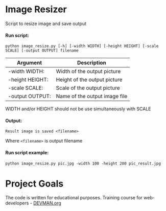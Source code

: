 # Image Resizer

Script to resize image and save output


#### Run script:
```
python image_resize.py [-h] [-width WIDTH] [-height HEIGHT] [-scale SCALE] [-output OUTPUT] filename

```
| Argument         | Description                   | 
|----------------- | ----------------------------- | 
| -width WIDTH:    | Width of the output picture   |  
| -height HEIGHT:  | Height of the output picture  |  
| -scale SCALE:    | Scale of the output picture   |  
| -output OUTPUT:  | Name of the output image file |  

WIDTH and/or HEIGHT should not be use simultaneously with SCALE

#### Output:

``Result image is saved <filename>``

Where `<filename>` is output filename

#### Run script example:
```
python image_resize.py pic.jpg -width 100 -height 200 pic_result.jpg
```

# Project Goals

The code is written for educational purposes. Training course for web-developers - [DEVMAN.org](https://devman.org)
